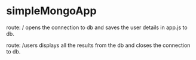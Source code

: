 simpleMongoApp
==============
route: /
  opens the connection to db and saves the user details in app.js to db.


route: /users
  displays all the results from the db and closes the connection to db.
